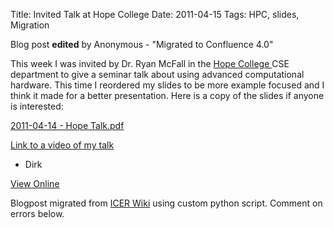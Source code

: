 Title: Invited Talk at Hope College
Date: 2011-04-15
Tags: HPC, slides, Migration

Blog post **edited** by Anonymous \- "Migrated to Confluence 4.0"

This week I was invited by Dr. Ryan McFall in the [Hope College
](http://www.hope.edu/) CSE department to give a seminar talk about using
advanced computational hardware. This time I reordered my slides to be more
example focused and I think it made for a better presentation. Here is a copy
of the slides if anyone is interested:

[2011-04-14 - Hope Talk.pdf](./images/2011-04-14_-_Hope_Talk.pdf)

[Link to a video of my talk ](http://vimeo.com/22438309)

  * Dirk

[View
Online](https://wiki.hpcc.msu.edu/display/~colbrydi@msu.edu/2011/04/15/Invited+Talk+at+Hope+College)

Blogpost migrated from [ICER Wiki](https://wiki.hpcc.msu.edu/display/~colbrydi@msu.edu/2011/04/15/Invited+Talk+at+Hope+College) using custom python script. Comment on errors below.
